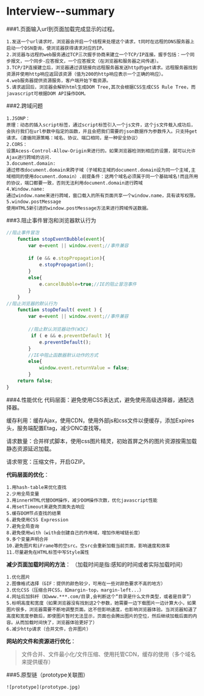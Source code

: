 # Interview--summary
###1.页面输入url到页面加载完成显示的过程。

    1.发送一个url请求时，浏览器会开启一个线程来处理这个请求，t同时在远程的DNS服务器上启动一个DSN查询，使浏览器获得请求对应的IP。
    2.浏览器与远程的web服务通过TCP三次握手协商来建立一个TCP/IP连接。握手包括：一个同步报文，一个同步-应答报文，一个应答报文（在浏览器和服务器之间传递）。
    3.TCP/IP连接建立后，浏览器通过该链接向远程服务器发送http的get请求。远程服务器找到资源并使用http响应返回该资源（值为200的http响应表示一个正确的响应）。
    4.web服务器提供资源服务，客户端开始下载资源。
    5.请求返回后，浏览器会解析html生成DOM Tree,其次会根据CSS生成CSS Rule Tree，而javascript可根据DOM API操作DOM。

###2.跨域问题

    1.JSONP：
    原理：动态的插入script标签，通过script标签引入一个js文件，这个js文件载入成功后，会执行我们在url参数中指定的函数，并且会把我们需要的json数据作为参数传入。只支持get请求。（遵循同源策略：域名、协议、端口相同，是一种安全协议）
    2.CORS：
    设置Acess-Control-Allow-Origin来进行的。如果浏览器检测到相应的设置，就可以允许Ajax进行跨域的访问.
    3.document.domain:
    通过修改document.domain来跨子域（子域和主域的document.domain设为同一个主域,主域相同的使用document.domain）.前提条件：这两个域名必须属于同一个基础域名!而且所用的协议，端口都要一致，否则无法利用document.domain进行跨域
    4.Window.name:
    通过window.name来进行跨域，窗口载入的所有页面共享一个window.name，具有读写权限。
    5.window.postMessage
    使用HTML5新引进的window.postMessage方法来进行跨域传送数据。
    
###3.阻止事件冒泡和浏览器默认行为
```javascript
//阻止事件冒泡
    function stopEventBubble(event){
        var e=event || window.event;//事件兼容

        if (e && e.stopPropagation){
            e.stopPropagation();    
        }
        else{
            e.cancelBubble=true;//IE的阻止冒泡事件
        }
    }
//阻止浏览器的默认行为 
    function stopDefault( event ) { 
        var e=event || window.event;//事件兼容
        
        //阻止默认浏览器动作(W3C) 
         if ( e && e.preventDefault ){
            e.preventDefault(); 
        }
        //IE中阻止函数器默认动作的方式 
        else{
            window.event.returnValue = false; 
        }
    return false; 
}
```
###4.性能优化
代码层面：避免使用CSS表达式，避免使用高级选择器，通配选择器。

缓存利用：缓存Ajax，使用CDN，使用外部js和css文件以便缓存，添加Expires头，服务端配置Etag，减少DNC查找等。

请求数量：合并样式脚本，使用css图片精灵，初始首屏之外的图片资源按需加载静态资源延迟加载。

请求带宽：压缩文件，开启GZIP。

**代码层面的优化**：
>   
    1.用hash-table来优化查找
    2.少用全局变量
    3.用innerHTML代替DOM操作，减少DOM操作次数，优化javascript性能
    4.用setTimeout来避免页面失去响应
    5.缓存DOM节点查找的结果
    6.避免使用CSS Expression
    7.避免全局查询
    8.避免使用with（with会创建自己的作用域，增加作用域链长度）
    9.多个变量声明合并
    10.避免图片和iFrame等的空src。空src会重新加载当前页面，影响速度和效率
    11.尽量避免在HTML标签中写Style属性
    
**减少页面加载时间的方法**：
（加载时间是指:感知的时间或者实际加载时间）
>   
    1.优化图片
    2.图像格式选择（GIF：提供的颜色较少，可用在一些对颜色要求不高的地方）
    3.优化CSS（压缩合并CSS，如margin-top，margin-left...）
    4.网址后加斜杆（如www.***.com/目录,会判断这个“目录是什么文件类型，或者是目录”）
    5.标明高度和宽度（如果浏览器没有找到这2个参数，她需要一边下载图片一边计算大小，如果图片很多，浏览器需要不断地调整页面。这不但影响速度，也影响浏览器体验。当浏览器知道了高度和宽度参数后，即使图片暂时无法显示，页面也会腾出图片的空位，然后继续加载后面的内容。从而加载时间快了，浏览器体验更好了）
    6.减少http请求（合并文件，合并图片）

**网站的文件和资源进行优化**：
>   文件合并、文件最小化/文件压缩、使用托管CDN，缓存的使用（多个域名来提供缓存）

###5.原型链（prototype关联图）
>
    ![prototype](prototype.jpg)
